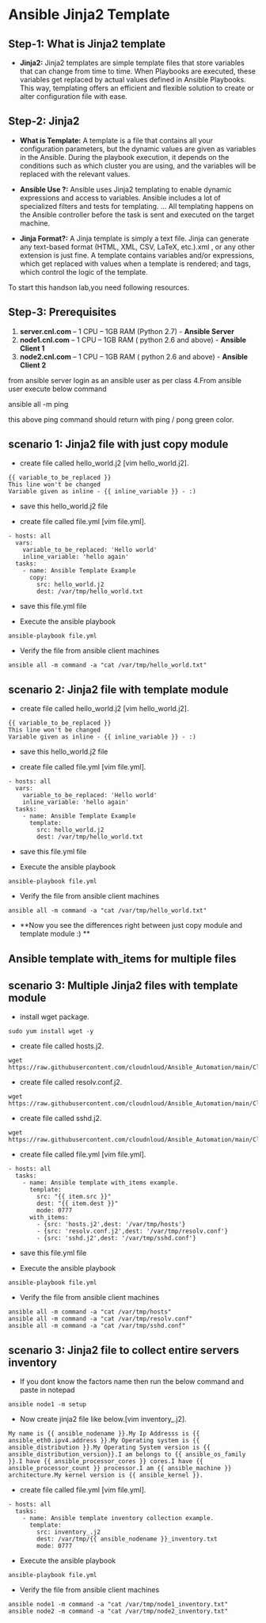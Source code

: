 # Ansible Jinja2 Template

## Step-1: What is Jinja2 template
-  **Jinja2:** Jinja2 templates are simple template files that store variables that can change from time to time. When Playbooks are executed, these variables get replaced by actual values defined in Ansible Playbooks. This way, templating offers an efficient and flexible solution to create or alter configuration file with ease.

## Step-2: Jinja2
 - **What is Template:** A template is a file that contains all your configuration parameters, but the dynamic values are given as variables in the Ansible. During the playbook execution, it depends on the conditions such as which cluster you are using, and the variables will be replaced with the relevant values.
 
 - **Ansible Use ?:** Ansible uses Jinja2 templating to enable dynamic expressions and access to variables. Ansible includes a lot of specialized filters and tests for templating. ... All templating happens on the Ansible controller before the task is sent and executed on the target machine.
 
 - **Jinja Format?:** A Jinja template is simply a text file. Jinja can generate any text-based format (HTML, XML, CSV, LaTeX, etc.).xml , or any other extension is just fine. A template contains variables and/or expressions, which get replaced with values when a template is rendered; and tags, which control the logic of the template.


To start this handson lab,you need following resources.



## Step-3: Prerequisites

1.	**server.cnl.com** – 1 CPU – 1GB RAM (Python 2.7) - **Ansible Server**
2.	**node1.cnl.com** – 1 CPU – 1GB RAM ( python 2.6 and above) - **Ansible Client 1**
3.	**node2.cnl.com** – 1 CPU – 1GB RAM ( python 2.6 and above) - **Ansible Client 2**

from ansible server login as an ansible user as per class 4.From ansible user execute below command

ansible all -m ping

this above ping command should return with ping / pong green color.



## scenario 1: Jinja2 file with just copy module

- create file called hello_world.j2 [vim hello_world.j2].
```
{{ variable_to_be_replaced }}
This line won't be changed
Variable given as inline - {{ inline_variable }} - :)
```
- save this hello_world.j2 file

- create file called file.yml [vim file.yml].
```
- hosts: all
  vars:
    variable_to_be_replaced: 'Hello world'
    inline_variable: 'hello again'
  tasks:
    - name: Ansible Template Example
      copy:
        src: hello_world.j2
        dest: /var/tmp/hello_world.txt
```
- save this file.yml file

- Execute the ansible playbook

```
ansible-playbook file.yml
```

- Verify the file from ansible client machines

```
ansible all -m command -a "cat /var/tmp/hello_world.txt"
```




## scenario 2: Jinja2 file with template module

- create file called hello_world.j2 [vim hello_world.j2].
```
{{ variable_to_be_replaced }}
This line won't be changed
Variable given as inline - {{ inline_variable }} - :)
```
- save this hello_world.j2 file

- create file called file.yml [vim file.yml].
```
- hosts: all
  vars:
    variable_to_be_replaced: 'Hello world'
    inline_variable: 'hello again'
  tasks:
    - name: Ansible Template Example
      template:
        src: hello_world.j2
        dest: /var/tmp/hello_world.txt
```
- save this file.yml file

- Execute the ansible playbook

```
ansible-playbook file.yml
```

- Verify the file from ansible client machines

```
ansible all -m command -a "cat /var/tmp/hello_world.txt"
```

- **Now you see the differences right between just copy module and template module :) **


## Ansible template with_items for multiple files


## scenario 3: Multiple Jinja2 files with template module

- install wget package.

```
sudo yum install wget -y
```

- create file called hosts.j2.

```
wget https://raw.githubusercontent.com/cloudnloud/Ansible_Automation/main/Class19/hosts.j2
```

- create file called resolv.conf.j2.

```
wget https://raw.githubusercontent.com/cloudnloud/Ansible_Automation/main/Class19/resolv.conf.j2
```

- create file called sshd.j2.

```
wget https://raw.githubusercontent.com/cloudnloud/Ansible_Automation/main/Class19/sshd.j2
```

- create file called file.yml [vim file.yml].
```
- hosts: all
  tasks:
    - name: Ansible template with_items example.
      template:
        src: "{{ item.src }}"
        dest: "{{ item.dest }}"
        mode: 0777
      with_items:
        - {src: 'hosts.j2',dest: '/var/tmp/hosts'}
        - {src: 'resolv.conf.j2',dest: '/var/tmp/resolv.conf'}
        - {src: 'sshd.j2',dest: '/var/tmp/sshd.conf'}
```
- save this file.yml file

- Execute the ansible playbook

```
ansible-playbook file.yml
```

- Verify the file from ansible client machines

```
ansible all -m command -a "cat /var/tmp/hosts"
ansible all -m command -a "cat /var/tmp/resolv.conf"
ansible all -m command -a "cat /var/tmp/sshd.conf"
```

## scenario 3: Jinja2 file to collect entire servers inventory

- If you dont know the factors name then run the below command and paste in notepad

```
ansible node1 -m setup
```

- Now create jinja2 file like below.[vim inventory_.j2].

```
My name is {{ ansible_nodename }}.My Ip Addresss is {{ ansible_eth0.ipv4.address }}.My Operating system is {{ ansible_distribution }}.My Operating System version is {{ ansible_distribution_version}}.I am belongs to {{ ansible_os_family }}.I have {{ ansible_processor_cores }} cores.I have {{ ansible_processor_count }} processor.I am {{ ansible_machine }} architecture.My kernel version is {{ ansible_kernel }}.
```

- create file called file.yml [vim file.yml].
```
- hosts: all
  tasks:
    - name: Ansible template inventory collection example.
      template:
        src: inventory_.j2
        dest: /var/tmp/{{ ansible_nodename }}_inventory.txt
        mode: 0777
```


- Execute the ansible playbook

```
ansible-playbook file.yml
```

- Verify the file from ansible client machines

```
ansible node1 -m command -a "cat /var/tmp/node1_inventory.txt"
ansible node2 -m command -a "cat /var/tmp/node2_inventory.txt"
```